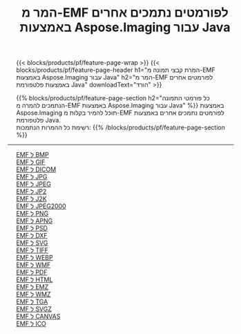 ﻿---
title: המר מ-EMF לפורמטים נתמכים אחרים באמצעות Aspose.Imaging עבור Java 
weight: 3920
url: /he/java/conversion/from/emf 
lang: he
langdirlevel: 2
locales: zh-hans,ja,it,ru,de,es,fr,nl,id,lt,pl,pt,vi,tr,ko,zh-hant,ar,hi,th,sv,cs,uk,he
description: באמצעות Aspose.Imaging תוכל להמיר בקלות מ-EMF לפורמטים אחרים באמצעות פלטפורמת Java
---

{{< blocks/products/pf/feature-page-wrap >}}
{{< blocks/products/pf/feature-page-header h1="המרת קבצי תמונה מ-EMF באמצעות Aspose.Imaging עבור Java" h2="המר מ-EMF לפורמטים אחרים באמצעות פלטפורמת Java" downloadText="הורד" >}}


{{% blocks/products/pf/feature-page-section  h2="כל פורמטי התמונה הנתמכים להמרה מ-EMF באמצעות Aspose.Imaging עבור Java" %}}
באמצעות Aspose.Imaging תוכל להמיר בקלות מ-EMF לפורמטים נתמכים אחרים באמצעות פלטפורמת Java.
<br/>
רשימת כל ההמרות הנתמכות:
{{% /blocks/products/pf/feature-page-section %}}
<div class="container-fluid productfamilypage bg-gray">
    <div class="convertypes bg-gray agp-content section">
        <div class="container">
		<hr style="margin-left:-20px;"/>
		<div class="row other-converters">
		    <div class='col-md-2 other-converter remove-lp remove-rp'><a href="/imaging/he/java/conversion/emf-to-bmp" >EMF ל BMP</a></div><div class='col-md-2 other-converter remove-lp remove-rp'><a href="/imaging/he/java/conversion/emf-to-gif" >EMF ל GIF</a></div><div class='col-md-2 other-converter remove-lp remove-rp'><a href="/imaging/he/java/conversion/emf-to-dicom" >EMF ל DICOM</a></div><div class='col-md-2 other-converter remove-lp remove-rp'><a href="/imaging/he/java/conversion/emf-to-jpg" >EMF ל JPG</a></div><div class='col-md-2 other-converter remove-lp remove-rp'><a href="/imaging/he/java/conversion/emf-to-jpeg" >EMF ל JPEG</a></div><div class='col-md-2 other-converter remove-lp remove-rp'><a href="/imaging/he/java/conversion/emf-to-jp2" >EMF ל JP2</a></div><div class='col-md-2 other-converter remove-lp remove-rp'><a href="/imaging/he/java/conversion/emf-to-j2k" >EMF ל J2K</a></div><div class='col-md-2 other-converter remove-lp remove-rp'><a href="/imaging/he/java/conversion/emf-to-jpeg2000" >EMF ל JPEG2000</a></div><div class='col-md-2 other-converter remove-lp remove-rp'><a href="/imaging/he/java/conversion/emf-to-png" >EMF ל PNG</a></div><div class='col-md-2 other-converter remove-lp remove-rp'><a href="/imaging/he/java/conversion/emf-to-apng" >EMF ל APNG</a></div><div class='col-md-2 other-converter remove-lp remove-rp'><a href="/imaging/he/java/conversion/emf-to-psd" >EMF ל PSD</a></div><div class='col-md-2 other-converter remove-lp remove-rp'><a href="/imaging/he/java/conversion/emf-to-dxf" >EMF ל DXF</a></div><div class='col-md-2 other-converter remove-lp remove-rp'><a href="/imaging/he/java/conversion/emf-to-svg" >EMF ל SVG</a></div><div class='col-md-2 other-converter remove-lp remove-rp'><a href="/imaging/he/java/conversion/emf-to-tiff" >EMF ל TIFF</a></div><div class='col-md-2 other-converter remove-lp remove-rp'><a href="/imaging/he/java/conversion/emf-to-webp" >EMF ל WEBP</a></div><div class='col-md-2 other-converter remove-lp remove-rp'><a href="/imaging/he/java/conversion/emf-to-wmf" >EMF ל WMF</a></div><div class='col-md-2 other-converter remove-lp remove-rp'><a href="/imaging/he/java/conversion/emf-to-pdf" >EMF ל PDF</a></div><div class='col-md-2 other-converter remove-lp remove-rp'><a href="/imaging/he/java/conversion/emf-to-html" >EMF ל HTML</a></div><div class='col-md-2 other-converter remove-lp remove-rp'><a href="/imaging/he/java/conversion/emf-to-emz" >EMF ל EMZ</a></div><div class='col-md-2 other-converter remove-lp remove-rp'><a href="/imaging/he/java/conversion/emf-to-wmz" >EMF ל WMZ</a></div><div class='col-md-2 other-converter remove-lp remove-rp'><a href="/imaging/he/java/conversion/emf-to-tga" >EMF ל TGA</a></div><div class='col-md-2 other-converter remove-lp remove-rp'><a href="/imaging/he/java/conversion/emf-to-svgz" >EMF ל SVGZ</a></div><div class='col-md-2 other-converter remove-lp remove-rp'><a href="/imaging/he/java/conversion/emf-to-canvas" >EMF ל CANVAS</a></div><div class='col-md-2 other-converter remove-lp remove-rp'><a href="/imaging/he/java/conversion/emf-to-ico" >EMF ל ICO</a></div>
                </div>
        </div>
    </div>
</div>
<br/>

